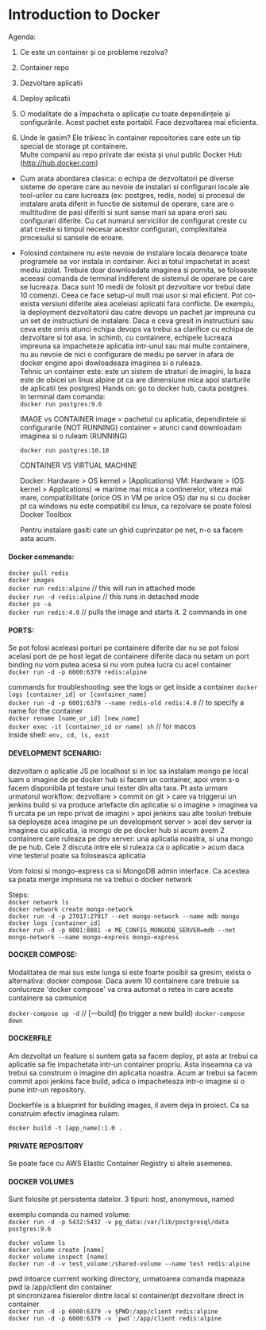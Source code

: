 # Introduction to Docker

Agenda:
1. Ce este un container și ce probleme rezolva?
2. Container repo
3. Dezvoltare aplicatii
4. Deploy aplicatii


1. O modalitate de a împacheta o aplicație cu toate dependințele și configurările. Acest pachet este portabil. Face dezvoltarea mai eficienta.

2. Unde le gasim? Ele trăiesc în container repositories care este un tip special de storage pt containere.  
   Multe companii au repo private dar exista și unul public Docker Hub (http://hub.docker.com)
- Cum arata abordarea clasica: o echipa de dezvoltatori pe diverse sisteme de operare care au nevoie de instalari si configurari 
  locale ale tool-urilor cu care lucreaza (ex: postgres, redis, node) si procesul de instalare arata 
  diferit in functie de sistemul de operare, care are o multitudine de pasi diferiti si sunt sanse mari sa apara erori sau 
  configurari diferite. Cu cat numarul serviciilor de configurat creste cu atat creste si timpul necesar acestor configurari, 
  complexitatea procesului si sansele de eroare.
- Folosind containere nu este nevoie de instalare locala deoarece toate programele se vor instala in container. Aici ai 
  totul impachetat in acest mediu izolat. Trebuie doar downloadata imaginea si pornita, se foloseste 
  aceeasi comanda de terminal indiferent de sistemul de operare pe care se lucreaza. Daca sunt 10 medii de folosit 
  pt dezvoltare vor trebui date 10 comenzi. Ceea ce face setup-ul mult mai usor si mai eficient. 
  Pot co-exista versiuni diferite alea aceleiasi aplicatii fara conflicte. De exemplu, la deployment dezvoltatorii dau catre 
  devops un pachet jar impreuna cu un set de instructiuni de instalare. Daca e ceva gresit in instructiuni sau ceva este omis
  atunci echipa devops va trebui sa clarifice cu echipa de dezvoltare si tot asa. In schimb, cu containere, echipele lucreaza 
  impreuna sa impacheteze aplicatia intr-unul sau mai multe containere, nu au nevoie de nici o 
  configurare de mediu pe server in afara de docker engine apoi dowloadeaza imaginea si o ruleaza.  
  Tehnic un container este: este un sistem de straturi de imagini, la baza este de obicei un linux alpine pt ca are dimensiune mica
  apoi starturile de aplicatii (ex postgres)
  Hands on: go to docker hub, cauta postgres.  
  In terminal dam comanda:  
  ```docker run postgres:9.6```

  IMAGE vs CONTAINER
  image = pachetul cu aplicatia, dependintele si configurarile (NOT RUNNING)
  container = atunci cand downloadam imaginea si o ruleam (RUNNING)

  ```docker run postgres:10.10```

  CONTAINER VS VIRTUAL MACHINE

  Docker: Hardware > OS kernel > (Applications)
  VM: Hardware > (OS kernel > Applications) => marime mai mica a continerelor, viteza mai mare, compatibilitate 
  (orice OS in VM pe orice OS) dar nu si cu docker pt ca windows nu este compatibil cu linux, 
  ca rezolvare se poate folosi Docker Toolbox

  Pentru instalare gasiti cate un ghid cuprinzator pe net, n-o sa facem asta acum.

#### Docker  commands:  
    
  ```docker pull redis```  
  ```docker images```  
  ```docker run redis:alpine```   // this will run in attached mode  
  ```docker run -d redis:alpine```   // this runs in detached mode  
  ```docker ps -a```  
  ```docker run redis:4.0```   // pulls the image and starts it. 2 commands in one  
  
#### PORTS:
  Se pot folosi aceleasi porturi pe containere diferite dar nu se pot folosi acelasi port de pe host legat de containere diferite
  daca nu setam un port binding nu vom putea acesa si nu vom putea lucra cu acel container  
  ```docker run -d -p 6000:6379 redis:alpine```
  
  commands for troubleshooting: see the logs or get inside a container
  ```docker logs [container_id] or [container_name]```  
  ```docker run -d -p 6001:6379 --name redis-old redis:4.0``` // to specify a name for the container  
  ```docker rename [name_or_id] [new_name]```  
  ```docker exec -it [container_id or name] sh``` // for macos  
  inside shell: ```env, cd, ls, exit```


#### DEVELOPMENT SCENARIO:
dezvoltam o aplicatie JS pe localhost si in loc sa instalam mongo pe local luam o imagine de pe docker hub si facem un 
container, apoi vrem s-o facem disponibila pt testare unui tester din alta tara.
Pt asta urmam urmatorul workflow: dezvoltare > commit on git > care va triggerui un jenkins build si va produce artefacte din aplicatie
si o imagine > imaginea va fi urcata pe un repo privat de imagini > apoi jenkins sau alte tooluri trebuie sa deployeze 
acea imagine pe un development server > acel dev server ia imaginea cu aplicatia, ia mongo de pe docker hub si acum 
avem 2 containere care ruleaza pe dev server: una aplicatia noastra, si una mongo de pe hub. Cele 2 discuta intre ele 
si ruleaza ca o aplicatie > acum daca vine testerul poate sa foloseasca aplicatia

Vom folosi si mongo-express ca si MongoDB admin interface. Ca acestea sa poata merge impreuna ne va trebui o docker network

Steps:  
```docker network ls```  
```docker network create mongo-network```  
```docker run -d -p 27017:27017 --net mongo-network --name mdb mongo```  
```docker logs [container_id]```  
```docker run -d -p 8081:8081 -e ME_CONFIG_MONGODB_SERVER=mdb --net mongo-network --name mongo-express mongo-express```  

#### DOCKER COMPOSE:
Modalitatea de mai sus este lunga si este foarte posibil sa gresim, exista o alternativa: docker compose. Daca avem 10 
containere care trebuie sa conlucreze 'docker compose' va crea automat o retea in care aceste containere sa comunice

```docker-compose up -d``` // [—build] (to trigger a new build)
```docker-compose down```

#### DOCKERFILE
Am dezvoltat un feature si suntem gata sa facem deploy, pt asta ar trebui ca aplicatie sa fie impachetata intr-un container 
propriu. Asta inseamna ca va trebui sa construim o imagine din aplicatia noastra. Acum ar trebui sa facem commit
apoi jenkins face build, adica o impacheteaza intr-o imagine si o pune intr-un repository.

Dockerfile is a blueprint for building images, il avem deja in proiect. Ca sa construim efectiv imaginea rulam:

```docker build -t [app_name]:1.0 .```

#### PRIVATE REPOSITORY
Se poate face cu AWS Elastic Container Registry si altele asemenea.

#### DOCKER VOLUMES
Sunt folosite pt persistenta datelor.
3 tipuri: host, anonymous, named

exemplu comanda cu named volume:  
```docker run -d -p 5432:5432 -v pg_data:/var/lib/postgresql/data postgres:9.6```

```docker volume ls```   
```docker volume create [name]```  
```docker volume inspect [name]```   
```docker run -d -v test_volume:/shared-volume --name test redis:alpine```  

pwd intoarce currrent working directory, urmatoarea comanda mapeaza pwd la /app/client din container  
pt sincronizarea fisierelor dintre local si container/pt dezvoltare direct in container  
```docker run -d -p 6000:6379 -v $PWD:/app/client redis:alpine```  
```docker run -d -p 6000:6379 -v `pwd`:/app/client redis:alpine```  
	
